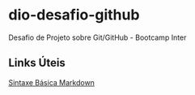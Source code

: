 # dio-desafio-github
Desafio de Projeto sobre Git/GitHub - Bootcamp Inter

## Links Úteis
[Sintaxe Básica Markdown](https://www.markdownguide.org/)
